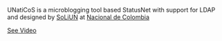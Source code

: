UNatiCoS is a microblogging tool based StatusNet with support for LDAP and designed by [SoLiUN](SoLiUN.md) at [Nacional de Colombia](Universidad.md)

[See Video](http://youtu.be/dpBMVUdZwVE)